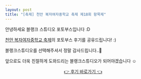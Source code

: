```yaml
---
layout: post
title: "[축제] 천안 복자여자중학교 축제 제18회 항목제"
---
```



안녕하세요 블랭크 스튜디오 포토부스입니다 :D

<a href="https://blog.naver.com/blank_studio_/223268890933" target="_blank">천안 복자여자중학교 축제</a>의 포토부스 후기를 공유드립니다! :)

블랭크스튜디오를 선택해주셔서 정말 감사드립니다..🖤

앞으로도 더욱 친절하게 도와드리는 블랭크스튜디오가 되어야겠습니다 ☺
   
   
<center><a href="https://blog.naver.com/blank_studio_/223268890933" target="_blank">👉 후기 바로가기 👈</a></center>